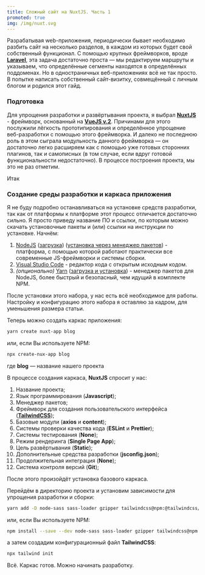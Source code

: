 ```yaml
---
title: Сложный сайт на NuxtJS. Часть 1
promoted: true
img: /img/nuxt.svg
---
```


Разрабатывая web-приложения, периодически бывает необходимо разбить сайт на несколько разделов, в каждом из которых
будет свой собственный функционал. С помощью крупных фреймворков, вроде [**Laravel**](https://laravel.com), эта задача
достаточно проста — мы редактируем маршруты и указываем, что определённые сегменты находятся в определённых
поддоменах. Но в одностраничных веб-приложениях всё не так просто. В попытке написать собственный сайт-визитку,
совмещённый с личным блогом и родился этот гайд.
<!--more-->
### Подготовка

Для упрощения разработки и развёртывания проекта, я выбрал [**NuxtJS**](https://nuxtjs.org) - фреймворк, основанный на
[**VueJS v.2**](https://vuejs.org). Причинами для этого послужили лёгкость прототипирования и определённое упрощение
веб-разработки с помощью этого фреймворка. И далеко не последнюю роль в этом сыграла модульность данного
фреймворка — он достаточно легко расширяем как с помощью уже готовых сторонних плагинов, так и самописных (в том
случае, если вдруг готовой функциональности недостаточно). В процессе построения проекта, мы это не раз отметим.

Итак

### Создание среды разработки и каркаса приложения

Я не буду подробно останавливаться на установке средств разработки, так как от платформы к платформе этот процесс
отличается достаточно сильно. Я просто приведу название ПО и ссылки, по которым можно скачать установочные пакеты и
(или) ссылки на инструкции по установке. Начнём:

1. [NodeJS](https://nodejs.org) ([загрузка](https://nodejs.org/ru/download/current/)) ([установка через менеджер
   пакетов](https://nodejs.org/ru/download/package-manager/)) - платформа, с помощью которой работают практически
   все современные JS-фреймворки и системы сборки.
2. [Visual Studio Code](https://code.visualstudio.com/) - редактор кода с открытым исходным кодом.
3. *(опционально)* [Yarn](https://classic.yarnpkg.com)
   ([загрузка и установка](https://classic.yarnpkg.com/en/docs/install#debian-stable)) - менеджер пакетов для NodeJS,
   более быстрый и безопасный, чем идущий в комплекте NPM.

После установки этого набора, у нас есть всё необходимое для работы. Настройку и конфигурацию этого набора я
оставляю за кадром, для уменьшения размера статьи.

Теперь можно создать каркас приложения:

```bash
yarn create nuxt-app blog
```

или, если Вы используете NPM:

```bash
npx create-nux-app blog
```

где **blog** — название нашего проекта

В процессе создания каркаса, **NuxtJS** спросит у нас:

1. Название проекта;
2. Язык программирования (**Javascript**);
3. Менеджер пакетов;
4. Фреймворк для создания пользовательского интерфейса ([**TailwindCSS**](https://tailwindcss.com));
5. Базовые модули (**axios** и **content**);
6. Системы проверки качества кода (**ESLint** и **Prettier**);
7. Системы тестирования (**None**);
8. Режим рендеринга (**Single Page App**);
9. Цель развёртывания (**Static**);
10. Дополнительные средства разработки (**jsconfig.json**);
11. Продолжительная интеграция (**None**);
12. Система контроля версий (**Git**);

После этого произойдёт установка базового каркаса.

Перейдём в директорию проекта и установим зависимости для упрощения разработки и сборки:

```bash
yarn add -D node-sass sass-loader gzipper tailwindcss@npm:@tailwindcss/postcss7-compat postcss@^7 autoprefixer@^9
```

или, если Вы используете NPM:

```bash
npm install --save --dev node-sass sass-loader gzipper tailwindcss@npm:@tailwindcss/postcss7-compat postcss@^7 autoprefixer@^9
```

а затем создадим конфигурационный файл **TailwindCSS**:

```bash
npx tailwind init
```

Всё. Каркас готов. Можно начинать разработку.

